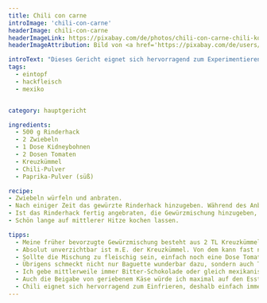 ```yaml
---
title: Chili con carne
introImage: 'chili-con-carne'
headerImage: chili-con-carne
headerImageLink: https://pixabay.com/de/photos/chili-con-carne-chili-kochen-378952/
headerImageAttribution: Bild von <a href='https://pixabay.com/de/users/kalhh-86169/?utm_source=link-attribution&amp;utm_medium=referral&amp;utm_campaign=image&amp;utm_content=378952'>kalhh</a> auf <a href='https://pixabay.com/de/?utm_source=link-attribution&amp;utm_medium=referral&amp;utm_campaign=image&amp;utm_content=378952'>Pixabay</a>

introText: "Dieses Gericht eignet sich hervorragend zum Experimentieren. Deshalb schmeckt es bei mir jedesmal anders und das hier wiedergegebene Rezept nist nur ein Beispiel, von dem man ausgehen kann, um die eigene perfekte Variante zu kreieren."
tags:
  - eintopf
  - hackfleisch
  - mexiko


category: hauptgericht

ingredients:
  - 500 g Rinderhack
  - 2 Zwiebeln
  - 1 Dose Kidneybohnen
  - 2 Dosen Tomaten
  - Kreuzkümmel
  - Chili-Pulver
  - Paprika-Pulver (süß)

recipe:
- Zwiebeln würfeln und anbraten.
- Nach einiger Zeit das gewürzte Rinderhack hinzugeben. Während des Anbratens rühren, damit das Hack zerfällt und krümelig wird.
- Ist das Rinderhack fertig angebraten, die Gewürzmischung hinzugeben, ganz kurz anbraten, dann sofort die abgetropften und abgewaschenen Kindeybohnen und die Tomaten hinzugeben.
- Schön lange auf mittlerer Hitze kochen lassen.

tipps:
  - Meine früher bevorzugte Gewürzmischung besteht aus 2 TL Kreuzkümmel, 1 TL Kurkuma, 1 TL Chilipulver, 3-4 TL süßer Paprika.
  - Absolut unverzichtbar ist m.E. der Kreuzkümmel. Von dem kann fast nicht zuviel rein. Übrigens dürfte es sich von selbst verstehen, dass man trotz der exakten Mengenangaben der Gewürze danach anfängt so lange zu würzen, bis es schmeckt. Das nenn ich kochen ! Rezepte sind zum Anpassen da!
  - Sollte die Mischung zu fleischig sein, einfach noch eine Dose Tomaten dazu, auch ein bißchen Tomatenmark kann nicht schaden. Es ist natürlich auch nicht schlecht, ein wenig Knoblauch hinzuzugeben. Ich finde, Chili con carne ist wunderbar zum Experimentieren!
  - Übrigens schmeckt nicht nur Baguette wunderbar dazu, sondern auch Taco-Chips! Das ist mein derzeitiger Favorit.
  - Ich gebe mittlerweile immer Bitter-Schokolade oder gleich mexikanische Mole (gibt es fertig als Pulver) hinzu. Es passt aber auch Zimt oder chinesisches Fünf-Gewürz-Pulver. Mit weiteren Beigaben ausser den Bohnen wäre ich vorsichtig. Mais stelle ich einfach kalt aus der Dose immer dazu, aber ich füge keine Pilze oder gar Ananas dem Chili hinzu.
  - Auch die Beigabe von geriebenem Käse würde ich maximal auf den Esstisch begrenzen, aber nicht während des Kochens machen.
  - Chili eignet sich hervorragend zum Einfrieren, deshalb einfach immer die doppelte oder dreifache Portion kochen.
---
```


